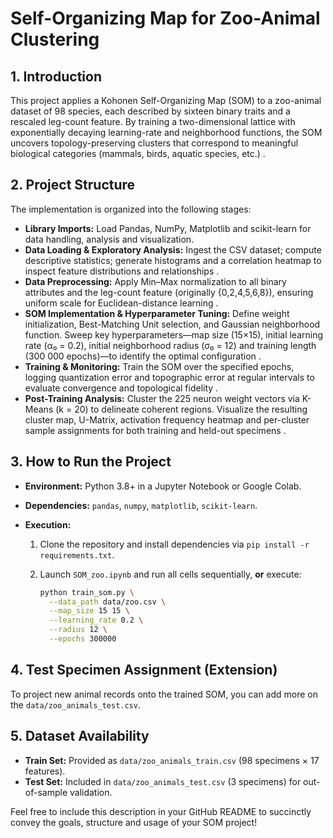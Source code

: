# Self-Organizing Map for Zoo-Animal Clustering

## 1. Introduction
   This project applies a Kohonen Self-Organizing Map (SOM) to a zoo-animal dataset of 98 species, each described by sixteen binary traits and a rescaled leg-count feature. By training a two-dimensional lattice with exponentially decaying learning-rate and neighborhood functions, the SOM uncovers topology-preserving clusters that correspond to meaningful biological categories (mammals, birds, aquatic species, etc.) .

## 2. Project Structure
The implementation is organized into the following stages:

* **Library Imports:** Load Pandas, NumPy, Matplotlib and scikit-learn for data handling, analysis and visualization.
* **Data Loading & Exploratory Analysis:** Ingest the CSV dataset; compute descriptive statistics; generate histograms and a correlation heatmap to inspect feature distributions and relationships .
* **Data Preprocessing:** Apply Min–Max normalization to all binary attributes and the leg-count feature (originally {0,2,4,5,6,8}), ensuring uniform scale for Euclidean-distance learning .
* **SOM Implementation & Hyperparameter Tuning:** Define weight initialization, Best-Matching Unit selection, and Gaussian neighborhood function. Sweep key hyperparameters—map size (15×15), initial learning rate (α₀ = 0.2), initial neighborhood radius (σ₀ = 12) and training length (300 000 epochs)—to identify the optimal configuration .
* **Training & Monitoring:** Train the SOM over the specified epochs, logging quantization error and topographic error at regular intervals to evaluate convergence and topological fidelity .
* **Post-Training Analysis:** Cluster the 225 neuron weight vectors via K-Means (k = 20) to delineate coherent regions. Visualize the resulting cluster map, U-Matrix, activation frequency heatmap and per-cluster sample assignments for both training and held-out specimens .

## 3. How to Run the Project

* **Environment:** Python 3.8+ in a Jupyter Notebook or Google Colab.
* **Dependencies:** `pandas`, `numpy`, `matplotlib`, `scikit-learn`.
* **Execution:**

  1. Clone the repository and install dependencies via `pip install -r requirements.txt`.
  2. Launch `SOM_zoo.ipynb` and run all cells sequentially, **or** execute:

     ```bash
     python train_som.py \
       --data_path data/zoo.csv \
       --map_size 15 15 \
       --learning_rate 0.2 \
       --radius 12 \
       --epochs 300000
     ```

## 4. Test Specimen Assignment (Extension)
   To project new animal records onto the trained SOM, you can add more on the `data/zoo_animals_test.csv`.

## 5. Dataset Availability

* **Train Set:** Provided as `data/zoo_animals_train.csv` (98 specimens × 17 features).
* **Test Set:** Included in `data/zoo_animals_test.csv` (3 specimens) for out-of-sample validation.

Feel free to include this description in your GitHub README to succinctly convey the goals, structure and usage of your SOM project!
